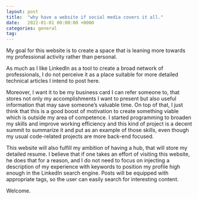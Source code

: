 ```yaml
---
layout: post
title:  "why have a website if social media covers it all."
date:   2022-01-01 00:00:00 +0000
categories: general
tag: 
---
```

My goal for this website is to create a space that is leaning more towards my professional activity rather than personal.

As much as I like LinkedIn as a tool to create a broad network of professionals, 
I do not perceive it as a place suitable for more detailed technical articles I intend to post here. 

Moreover, I want it to be my business card I can refer someone to, 
that stores not only my accomplishments I want to present but also useful information that may save someone’s valuable time. 
On top of that, I just think that this is a good boost of motivation to create something viable which is outside my area of competence. 
I started programming to broaden my skills and improve working efficiency and this kind of project is a decent summit to summarize it and put as an example of those skills, 
even though my usual code-related projects are more back-end focused.

This website will also fulfill my ambition of having a hub, that will store my detailed resume. 
I believe that if one takes an effort of visiting this website, he does that for a reason, 
and I do not need to focus on injecting a description of my experience with keywords to position my profile high enough in the LinkedIn search engine. 
Posts will be equipped with appropriate tags, so the user can easily search for interesting content. 

Welcome.

